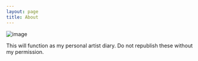 ```yaml
---
layout: page
title: About
---
```

![image]()

This will function as my personal artist diary. Do not republish these without my permission.
